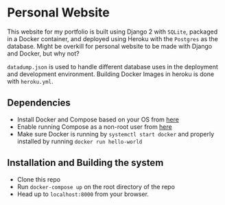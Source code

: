 # Personal Website

This website for my portfolio is built using Django 2 with `SQLite`, packaged in a Docker container, and deployed using Heroku with the `Postgres` as the database. Might be overkill for personal website to be made with Django and Docker, but why not? 

`datadump.json` is used to handle different database uses in the deployment and development environment. Building Docker Images in heroku is done with `heroku.yml`.

## Dependencies

- Install Docker and Compose based on your OS from [here](https://docs.docker.com/install/)
- Enable running Compose as a non-root user from [here](https://docs.docker.com/install/linux/linux-postinstall/)
- Make sure Docker is running by `systemctl start docker` and properly installed by running `docker run hello-world`

## Installation and Building the system

- Clone this repo
- Run `docker-compose up` on the root directory of the repo
- Head up to `localhost:8000` from your browser.
